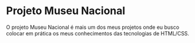 # Projeto Museu Nacional

O projeto Museu Nacional é mais um dos meus projetos onde eu busco colocar em prática os meus conhecimentos das tecnologias de HTML/CSS.
